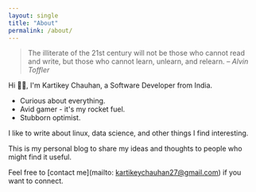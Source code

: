 ```yaml
---
layout: single
title: "About"
permalink: /about/
---
```


> The illiterate of the 21st century will not be those who cannot read and write, but those who cannot learn, unlearn, and relearn. – _Alvin Toffler_

Hi 👋🏼, I'm Kartikey Chauhan, a Software Developer from India.

- Curious about everything.
- Avid gamer - it's my rocket fuel.
- Stubborn optimist.

I like to write about linux, data science, and other things I find interesting.

This is my personal blog to share my ideas and thoughts to people who might find it useful.

Feel free to [contact me](mailto: kartikeychauhan27@gmail.com) if you want to connect.
